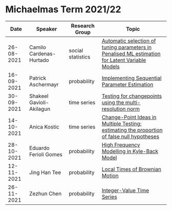 # Michaelmas Term 2021/22

| Date | Speaker | Research Group | Topic |
|---|---|---|---|
| 26-08-2021 | Camilo Cardenas-Hurtado | social statistics | [Automatic selection of tuning parameters in Penalised ML estimation for Latent Variable Models](talks/26-08-2021-Camilo-Cardenas-Hurtado.html)|
| 16-09-2021 | Patrick Aschermayr | probability | [Implementing Sequential Parameter Estimation](talks/09-09-2021-Patrick-Aschermayr.html) |
| 30-09-2021 | Shakeel Gavioli-Akilagun | time series | [Testing for changepoints using the multi-resolution norm](talks/30-09-2021-Shakeel-Gavioli-Akilagun.html) |
| 14-10-2021 | Anica Kostic | time series | [Change-Point Ideas in Multiple Testing: estimating the proportion of false null hypotheses](talks/14-10-2021-Anica-Kostic.html) |
| 28-10-2021 | Eduardo Ferioli Gomes | probability | [High Frequency Modelling in Kyle-Back Model](talks/28-10-2021-Eduardo-Ferioli-Gomes.html)|
| 12-11-2021 | Jing Han Tee | probability | [Local Times of Brownian Motion](talks/12-11-2021-Jing-Han-Tee.html) |
| 26-11-2021 | Zezhun Chen | probability | [Integer-Value Time Series](talks/26-11-2021-Zezhun-Chen.html) |
